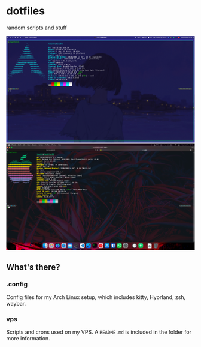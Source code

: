 # dotfiles
random scripts and stuff

![](desktop.png)
![](macos-desktop.png)

## What's there?

### .config

Config files for my Arch Linux setup, which includes kitty, Hyprland, zsh, waybar.

### vps

Scripts and crons used on my VPS. A `README.md` is included in the folder for more information.